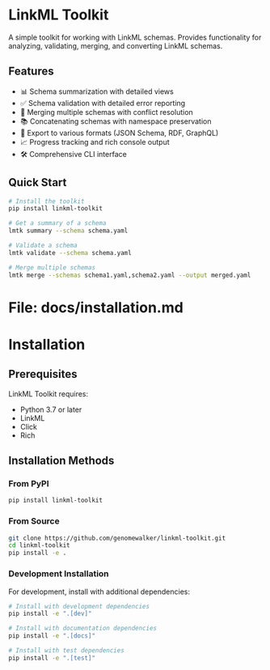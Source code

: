 # LinkML Toolkit

A simple toolkit for working with LinkML schemas. Provides functionality for analyzing, validating, merging, and converting LinkML schemas.

## Features

- 📊 Schema summarization with detailed views
- ✅ Schema validation with detailed error reporting
- 🔄 Merging multiple schemas with conflict resolution
- 📚 Concatenating schemas with namespace preservation
- 🔄 Export to various formats (JSON Schema, RDF, GraphQL)
- 📈 Progress tracking and rich console output
- 🛠️ Comprehensive CLI interface

## Quick Start

```bash
# Install the toolkit
pip install linkml-toolkit

# Get a summary of a schema
lmtk summary --schema schema.yaml

# Validate a schema
lmtk validate --schema schema.yaml

# Merge multiple schemas
lmtk merge --schemas schema1.yaml,schema2.yaml --output merged.yaml
```

# File: docs/installation.md
# Installation

## Prerequisites

LinkML Toolkit requires:
- Python 3.7 or later
- LinkML
- Click
- Rich

## Installation Methods

### From PyPI

```bash
pip install linkml-toolkit
```

### From Source

```bash
git clone https://github.com/genomewalker/linkml-toolkit.git
cd linkml-toolkit
pip install -e .
```

### Development Installation

For development, install with additional dependencies:

```bash
# Install with development dependencies
pip install -e ".[dev]"

# Install with documentation dependencies
pip install -e ".[docs]"

# Install with test dependencies
pip install -e ".[test]"
```